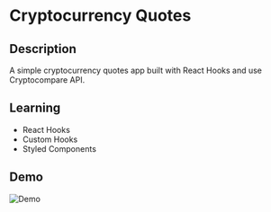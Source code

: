 # Cryptocurrency Quotes

## Description

A simple cryptocurrency quotes app built with React Hooks and use Cryptocompare API.

## Learning

- React Hooks
- Custom Hooks
- Styled Components

## Demo

![Demo](https://quiet-dolphin-cdd587.netlify.app)
